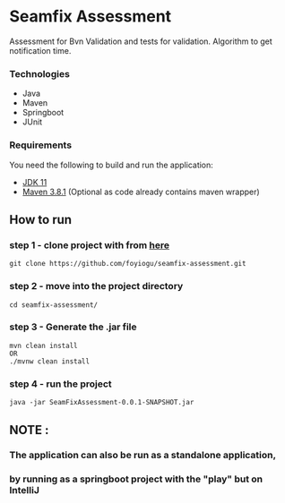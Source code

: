 # Seamfix Assessment

Assessment for Bvn Validation and tests for validation.
Algorithm to get notification time.

### Technologies
- Java
- Maven
- Springboot
- JUnit


### Requirements

You need the following to build and run the application:

- [JDK 11](https://www.oracle.com/java/technologies/javase-jdk11-downloads.html)
- [Maven 3.8.1](https://maven.apache.org) (Optional as code already contains maven wrapper)


## How to run 
### step 1 - clone project with from [here](https://github.com/foyiogu/seamfix-assessment.git)

```
git clone https://github.com/foyiogu/seamfix-assessment.git
```


### step 2 - move into the project directory
```
cd seamfix-assessment/
```

### step 3 - Generate the .jar file
```
mvn clean install 
OR
./mvnw clean install
```

### step 4 - run the project
```
java -jar SeamFixAssessment-0.0.1-SNAPSHOT.jar
```

## NOTE :
### The application can also be run as a standalone application,
### by running as a springboot project with the "play" but on IntelliJ
